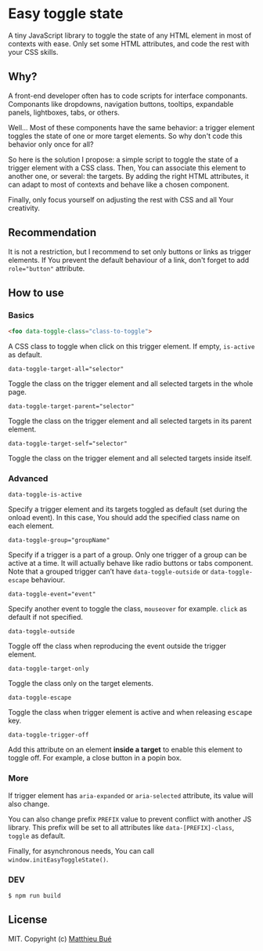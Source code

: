 # Easy toggle state

A tiny JavaScript library to toggle the state of any HTML element in most of contexts with ease. Only set some HTML attributes, and code the rest with your CSS skills.


## Why?

A front-end developer often has to code scripts for interface componants. Componants like dropdowns, navigation buttons, tooltips, expandable panels, lightboxes, tabs, or others.

Well… Most of these components have the same behavior: a trigger element toggles the state of one or more target elements. So why don't code this behavior only once for all?

So here is the solution I propose: a simple script to toggle the state of a trigger element with a CSS class. Then, You can associate this element to another one, or several: the targets. By adding the right HTML attributes, it can adapt to most of contexts and behave like a chosen component.

Finally, only focus yourself on adjusting the rest with CSS and all Your creativity.


## Recommendation

It is not a restriction, but I recommend to set only buttons or links as trigger elements. If You prevent the default behaviour of a link, don't forget to add ``role="button"`` attribute.


## How to use


### Basics

```html
<foo data-toggle-class="class-to-toggle">
```
A CSS class to toggle when click on this trigger element. If empty, ``is-active`` as default.

```
data-toggle-target-all="selector"
```
Toggle the class on the trigger element and all selected targets in the whole page.

```
data-toggle-target-parent="selector"
```
Toggle the class on the trigger element and all selected targets in its parent element.

```
data-toggle-target-self="selector"
```
Toggle the class on the trigger element and all selected targets inside itself.


###	Advanced

```
data-toggle-is-active
```
Specify a trigger element and its targets toggled as default (set during the onload event). In this case, You should add the specified class name on each element.

```
data-toggle-group="groupName"
```
Specify if a trigger is a part of a group. Only one trigger of a group can be active at a time. It will actually behave like radio buttons or tabs component.
Note that a grouped trigger can’t have ``data-toggle-outside`` or ``data-toggle-escape`` behaviour.

```
data-toggle-event="event"
```
Specify another event to toggle the class, ``mouseover`` for example. ``click`` as default if not specified.

```
data-toggle-outside
```
Toggle off the class when reproducing the event outside the trigger element.

```
data-toggle-target-only
```
Toggle the class only on the target elements.

```
data-toggle-escape
```
Toggle the class when trigger element is active and when releasing <kbd>escape</kbd> key.

```
data-toggle-trigger-off
```
Add this attribute on an element __inside a target__ to enable this element to toggle off. For example, a close button in a popin box.


### More

If trigger element has ``aria-expanded`` or ``aria-selected`` attribute, its value will also change.

You can also change prefix ``PREFIX`` value to prevent conflict with another JS library. This prefix will be set to all attributes like ``data-[PREFIX]-class``, ``toggle`` as default.

Finally, for asynchronous needs, You can call ``window.initEasyToggleState()``.


### DEV

`$ npm run build`

## License

MIT. Copyright (c) [Matthieu Bué](https://twikito.com)
